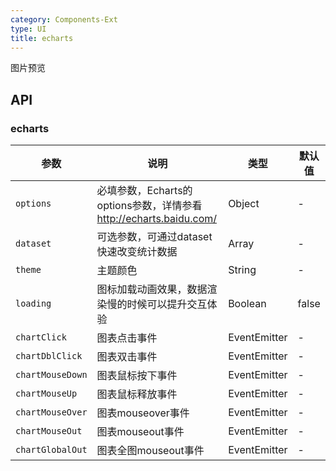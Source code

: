 ```yaml
---
category: Components-Ext
type: UI
title: echarts
---
```


图片预览

## API

### echarts

| 参数 | 说明 | 类型 | 默认值 |
| --- | --- | --- | --- |
| `options` | 必填参数，Echarts的options参数，详情参看 http://echarts.baidu.com/ | Object | - |
| `dataset` | 可选参数，可通过dataset快速改变统计数据 | Array  | - |
| `theme` | 主题颜色 | String | - |
| `loading` | 图标加载动画效果，数据渲染慢的时候可以提升交互体验 | Boolean | false |
| `chartClick` | 图表点击事件 | EventEmitter | - |
| `chartDblClick` | 图表双击事件 | EventEmitter | - |
| `chartMouseDown` | 图表鼠标按下事件 | EventEmitter | - |
| `chartMouseUp` | 图表鼠标释放事件 | EventEmitter | - |
| `chartMouseOver` | 图表mouseover事件 | EventEmitter | - |
| `chartMouseOut` | 图表mouseout事件 | EventEmitter | - |
| `chartGlobalOut` | 图表全图mouseout事件 | EventEmitter | - |
